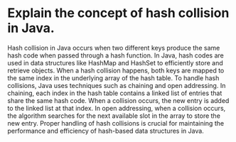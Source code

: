 # Explain the concept of hash collision in Java.
Hash collision in Java occurs when two different keys produce the same hash code when passed through a hash function. In Java, hash codes are used in data structures like HashMap and HashSet to efficiently store and retrieve objects. When a hash collision happens, both keys are mapped to the same index in the underlying array of the hash table. To handle hash collisions, Java uses techniques such as chaining and open addressing. In chaining, each index in the hash table contains a linked list of entries that share the same hash code. When a collision occurs, the new entry is added to the linked list at that index. In open addressing, when a collision occurs, the algorithm searches for the next available slot in the array to store the new entry. Proper handling of hash collisions is crucial for maintaining the performance and efficiency of hash-based data structures in Java.
